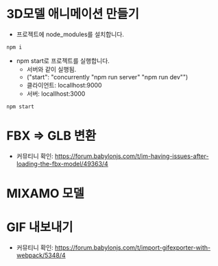 # 3D모델 애니메이션 만들기

- 프로젝트에 node_modules를 설치합니다.
```
npm i 
```

- npm start로 프로젝트를 실행합니다. 
    - 서버와 같이 실행됨.
    - ("start": "concurrently \"npm run server\" \"npm run dev\"")
    - 클라이언트: locallhost:9000
    - 서버: locallhost:3000
```
npm start
```

# FBX => GLB 변환
- 커뮤티니 확인: https://forum.babylonjs.com/t/im-having-issues-after-loading-the-fbx-model/49363/4



# MIXAMO 모델



# GIF 내보내기
- 커뮤티니 확인: https://forum.babylonjs.com/t/import-gifexporter-with-webpack/5348/4